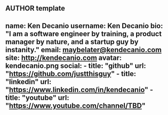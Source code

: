 
AUTHOR template
---
name: Ken Decanio
username: Ken Decanio
bio: "I am a software engineer by training, a product manager by nature, and a startup guy by instanity."
email: maybelater@kendecanio.com
site: http://kendecanio.com
avatar: kendecanio.png
social:
    - title: "github"
      url: "https://github.com/justthisguy"
    - title: "linkedin"
      url: "https://www.linkedin.com/in/kendecanio"
    - title: "youtube"
      url: "https://www.youtube.com/channel/TBD"
---
<!--
    - title: "facebook"
      url: "https://www.facebook.com/johndoe"
    - title: "twitter"
      url: "https://www.twitter.com/johndoe"
    - title: "behance"
      url: "https://behance.com/johndoe"
    - title: "instagram"
      url: "https://instagram.com/johndoe"
    - title: "medium"
      url: "https://medium.com/johndoe"
    - title: "telegram"
      url: "https://telegram.com/johndoe"
    - title: "dribbble"
      url: "https://dribbble.com/johndoe"
    - title: "flickr"
      url: "https://flickr.com/johndoe"

 -->